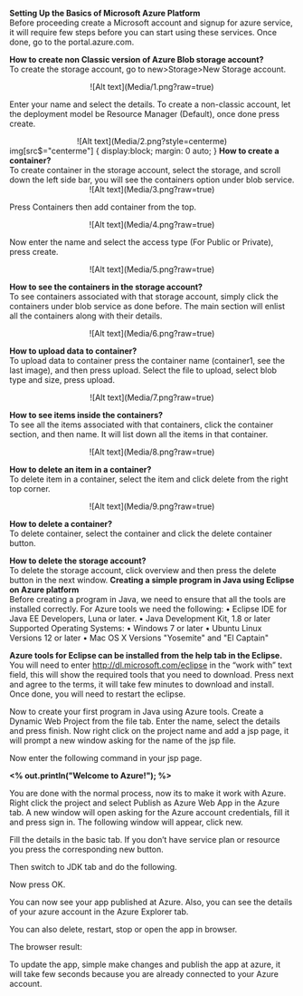 <b>Setting Up the Basics of Microsoft Azure Platform </b><br />
Before proceeding create a Microsoft account and signup for azure service, it will require few steps before you can start using these services. Once done, go to the portal.azure.com.

<b>How to create non Classic version of Azure Blob storage account?</b><br />
To create the storage account, go to new>Storage>New Storage account.

<center>![Alt text](Media/1.png?raw=true)</center>


Enter your name and select the details. To create a non-classic account, let the deployment model be Resource Manager (Default), once done press create. 

<center>![Alt text](Media/2.png?style=centerme)</center>
img[src$="centerme"] {
  display:block;
  margin: 0 auto;
}
<b>How to create a container?</b><br />
To create container in the storage account, select the storage, and scroll down the left side bar, you will see the containers option under blob service.

<center>![Alt text](Media/3.png?raw=true)</center>

Press Containers then add container from the top.

<center>![Alt text](Media/4.png?raw=true)</center>

Now enter the name and select the access type (For Public or Private), press create.

<center>![Alt text](Media/5.png?raw=true)</center>

<b>How to see the containers in the storage account?</b><br />
To see containers associated with that storage account, simply click the containers under blob service as done before. The main section will enlist all the containers along with their details.

<center>![Alt text](Media/6.png?raw=true)</center>

<b>How to upload data to container?</b><br />
To upload data to container press the container name (container1, see the last image), and then press upload.
Select the file to upload, select blob type and size, press upload.

<center>![Alt text](Media/7.png?raw=true)</center>

<b>How to see items inside the containers?</b><br />
To see all the items associated with that containers, click the container section, and then name. It will list down all the items in that container.

<center>![Alt text](Media/8.png?raw=true)</center>

<b>How to delete an item in a container?</b><br />
To delete item in a container, select the item and click delete from the right top corner.

<center>![Alt text](Media/9.png?raw=true)</center>

<b>How to delete a container?</b><br />
To delete container, select the container and click the delete container button.

<b>How to delete the storage account?</b><br />
To delete the storage account, click overview and then press the delete button in the next window.
<b>
Creating a simple program in Java using Eclipse on Azure platform</b><br />
Before creating a program in Java, we need to ensure that all the tools are installed correctly. For Azure tools we need the following:
•	Eclipse IDE for Java EE Developers, Luna or later.
•	Java Development Kit, 1.8 or later
Supported Operating Systems:
•	Windows 7 or later
•	Ubuntu Linux Versions 12 or later
•	Mac OS X Versions "Yosemite" and "El Captain"

<b>Azure tools for Eclipse can be installed from the help tab in the Eclipse.</b><br />
You will need to enter http://dl.microsoft.com/eclipse in the “work with” text field, this will show the required tools that you need to download.
Press next and agree to the terms, it will take few minutes to download and install. Once done, you will need to restart the eclipse.

Now to create your first program in Java using Azure tools.
Create a Dynamic Web Project from the file tab. Enter the name, select the details and press finish.
Now right click on the project name and add a jsp page, it will prompt a new window asking for the name of the jsp file.

Now enter the following command in your jsp page.
<body><b><% out.println("Welcome to Azure!"); %></b></body>

You are done with the normal process, now its to make it work with Azure.
Right click the project and select Publish as Azure Web App in the Azure tab.
A new window will open asking for the Azure account credentials, fill it and press sign in.
The following window will appear, click new. 

Fill the details in the basic tab. If you don’t have service plan or resource you press the corresponding new button.

Then switch to JDK tab and do the following.

Now press OK.

You can now see your app published at Azure. Also, you can see the details of your azure account in the Azure Explorer tab. 

You can also delete, restart, stop or open the app in browser.


The browser result:


To update the app, simple make changes and publish the app at azure, it will take few seconds because you are already connected to your Azure account.
